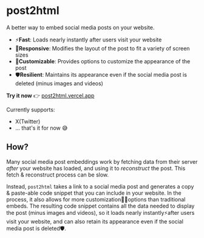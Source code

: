 # post2html

A better way to embed social media posts on your website.

- ⚡**Fast**: Loads nearly instantly after users visit your website
- 📱**Responsive**: Modifies the layout of the post to fit a variety of screen sizes
- 🎨**Customizable**: Provides options to customize the appearance of the post
- 🛡️**Resilient**: Maintains its appearance even if the social media post is deleted (minus images and videos)

**Try it now** 👉 [post2html.vercel.app](https://post2html.vercel.app)

Currently supports:

- X(Twitter)
- ... that's it for now 😅

## How?

Many social media post embeddings work by fetching data from their server _after_ your website has loaded, and using it to _reconstruct_ the post. This fetch & reconstruct process can be slow.

Instead, `post2html` takes a link to a social media post and generates a copy & paste-able code snippet that you can include in your website. In the process, it also allows for more customization🎨📱options than traditional embeds. The resulting code snippet contains all the data needed to display the post (minus images and videos), so it loads nearly instantly⚡after users visit your website, and can also retain its appearance even if the social media post is deleted🛡️.
